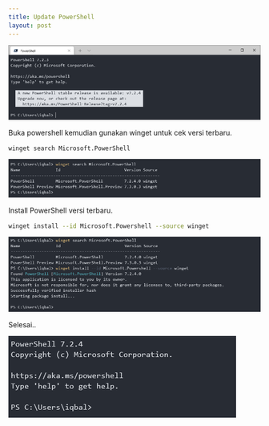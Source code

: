 ```yaml
---
title: Update PowerShell
layout: post
---
```


![Update notice](/migrated/blog/img/powershell/Screenshot_1.png)

Buka powershell kemudian gunakan winget untuk cek versi terbaru.
```bash
winget search Microsoft.PowerShell
```

![Search](/migrated/blog/img/powershell/Screenshot_2.png)

Install PowerShell versi terbaru.
```bash
winget install --id Microsoft.Powershell --source winget
```

![Install PowerShell](/migrated/blog/img/powershell/Screenshot_4.png)

Selesai..

![Done](/migrated/blog/img/powershell/Screenshot_5.png)
